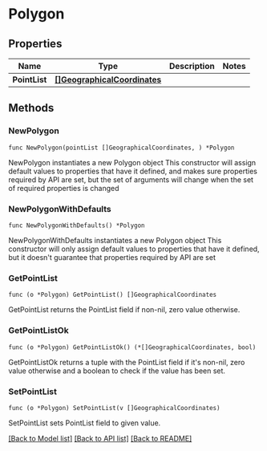 # Polygon

## Properties

Name | Type | Description | Notes
------------ | ------------- | ------------- | -------------
**PointList** | [**[]GeographicalCoordinates**](GeographicalCoordinates.md) |  | 

## Methods

### NewPolygon

`func NewPolygon(pointList []GeographicalCoordinates, ) *Polygon`

NewPolygon instantiates a new Polygon object
This constructor will assign default values to properties that have it defined,
and makes sure properties required by API are set, but the set of arguments
will change when the set of required properties is changed

### NewPolygonWithDefaults

`func NewPolygonWithDefaults() *Polygon`

NewPolygonWithDefaults instantiates a new Polygon object
This constructor will only assign default values to properties that have it defined,
but it doesn't guarantee that properties required by API are set

### GetPointList

`func (o *Polygon) GetPointList() []GeographicalCoordinates`

GetPointList returns the PointList field if non-nil, zero value otherwise.

### GetPointListOk

`func (o *Polygon) GetPointListOk() (*[]GeographicalCoordinates, bool)`

GetPointListOk returns a tuple with the PointList field if it's non-nil, zero value otherwise
and a boolean to check if the value has been set.

### SetPointList

`func (o *Polygon) SetPointList(v []GeographicalCoordinates)`

SetPointList sets PointList field to given value.



[[Back to Model list]](../README.md#documentation-for-models) [[Back to API list]](../README.md#documentation-for-api-endpoints) [[Back to README]](../README.md)


